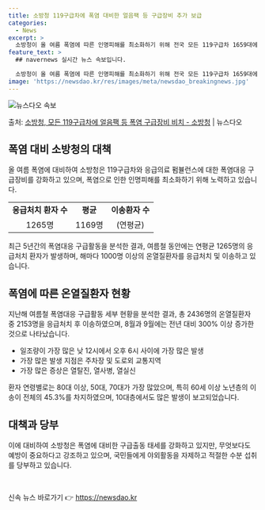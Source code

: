 ```yaml
---
title: 소방청 119구급차에 폭염 대비한 얼음팩 등 구급장비 추가 보급
categories:
  - News
excerpt: >
  소방청이 올 여름 폭염에 따른 인명피해를 최소화하기 위해 전국 모든 119구급차 1659대에 얼음팩, 소금,…
feature_text: >
  ## navernews 실시간 뉴스 속보입니다.

  소방청이 올 여름 폭염에 따른 인명피해를 최소화하기 위해 전국 모든 119구급차 1659대에 얼음팩, 소금,…
image: 'https://newsdao.kr/res/images/meta/newsdao_breakingnews.jpg'
---
```


![뉴스다오 속보](https://newsdao.kr/res/images/meta/newsdao_breakingnews.jpg)

<p>출처: <a href="https://newsdao.kr/3825" rel="dofollow">소방청, 모든 119구급차에 얼음팩 등 폭염 구급장비 비치 - 소방청</a> | 뉴스다오</p>

<h2 data-ke-size="size26">폭염 대비 소방청의 대책</h2>
<p data-ke-size="size16">올 여름 폭염에 대비하여 소방청은 119구급차와 응급의료 펌뷸런스에 대한 폭염대응 구급장비를 강화하고 있으며, 폭염으로 인한 인명피해를 최소화하기 위해 노력하고 있습니다.</p>
<table>
  <tbody>
    <tr>
      <td style="text-align: center; height: 17px;"><b>응급처치 환자 수</b></td>
      <td style="text-align: center; height: 17px;"><b>평균</b></td>
      <td style="text-align: center; height: 17px;"><b>이송환자 수</b></td>
    </tr>
    <tr>
      <td style="text-align: center; height: 17px;">1265명</td>
      <td style="text-align: center; height: 17px;">1169명</td>
      <td style="text-align: center; height: 17px;">(연평균)</td>
    </tr>
  </tbody>
</table>

<p data-ke-size="size16">최근 5년간의 폭염대응 구급활동을 분석한 결과, 여름철 동안에는 연평균 1265명의 응급처치 환자가 발생하며, 해마다 1000명 이상의 온열질환자를 응급처치 및 이송하고 있습니다.</p>

<h2 data-ke-size="size26">폭염에 따른 온열질환자 현황</h2>
<p data-ke-size="size16">지난해 여름철 폭염대응 구급활동 세부 현황을 분석한 결과, 총 2436명의 온열질환자 중 2153명을 응급처치 후 이송하였으며, 8월과 9월에는 전년 대비 300% 이상 증가한 것으로 나타났습니다.</p>
<ul>
  <li>일조량이 가장 많은 낮 12시에서 오후 6시 사이에 가장 많은 발생</li>
  <li>가장 많은 발생 지점은 주차장 및 도로외 교통지역</li>
  <li>가장 많은 증상은 열탈진, 열사병, 열실신</li>
</ul>

<p data-ke-size="size16">환자 연령별로는 80대 이상, 50대, 70대가 가장 많았으며, 특히 60세 이상 노년층의 이송이 전체의 45.3%를 차지하였으며, 10대층에서도 많은 발생이 보고되었습니다.</p>

<h2 data-ke-size="size26">대책과 당부</h2>
<p data-ke-size="size16">이에 대비하여 소방청은 폭염에 대비한 구급출동 태세를 강화하고 있지만, 무엇보다도 예방이 중요하다고 강조하고 있으며, 국민들에게 야외활동을 자제하고 적절한 수분 섭취를 당부하고 있습니다.</p>
<p data-ke-size="size16">&nbsp;</p> 

신속 뉴스 바로가기 👉 <a href="https://newsdao.kr" rel="dofollow">https://newsdao.kr</a>



